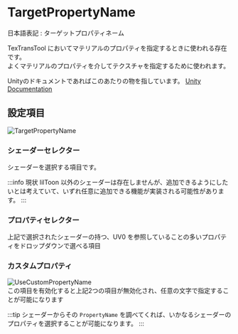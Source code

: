 # TargetPropertyName

日本語表記 : ターゲットプロパティネーム

TexTransTool においてマテリアルのプロパティを指定するときに使われる存在です。  
よくマテリアルのプロパティを介してテクスチャを指定するために使われます。

Unityのドキュメントであればこのあたりの物を指しています。
[Unity Documentation](https://docs.unity3d.com/ja/current/Manual/SL-Properties.html)

## 設定項目

![TargetPropertyName](../img/TargetPropertyName.png)

### シェーダーセレクター

シェーダーを選択する項目です。

:::info
現状 lilToon 以外のシェーダーは存在しませんが、追加できるようにしたいとは考えていて、いずれ任意に追加できる機能が実装される可能性があります。
:::

### プロパティセレクター

上記で選択されたシェーダーの持つ、UV0 を参照していることの多いプロパティをドロップダウンで選べる項目

### カスタムプロパティ

![UseCustomPropertyName](../img/TargetPropertyName-UseCustomPropertyName.png)  
この項目を有効化すると上記2つの項目が無効化され、任意の文字で指定することが可能になります

:::tip
シェーダーからその `PropertyName` を調べてくれば、いかなるシェーダーのプロパティを選択することが可能になります。
:::
